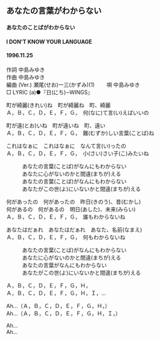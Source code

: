 ## あなたの言葉がわからない
#### あなたのことばがわからない
#### I DON'T KNOW YOUR LANGUAGE
#### 1996.11.25 


作詞     中島みゆき　　　　　   
作曲      中島みゆき  　　　   
編曲 (Ver.) 瀬尾(せお)一三(かずみ)(1)　　
唄     中島みゆき    
□ LYRIC (a)●『日(にち)─WINGS』   
   
   
町が綺麗(きれい)ね　町が綺麗ね　町、綺麗   
Ａ，Ｂ，Ｃ，Ｄ，Ｅ，Ｆ，Ｇ，　何(なに)て言(い)えばいいの   
   
町が遠(とお)いね　町が遠いね　町、遠い   
Ａ，Ｂ，Ｃ，Ｄ，Ｅ，Ｆ，Ｇ，　難(むずか)しい言葉(ことば)ね   
   
これはなぁに　これはなぁに　なんて言(い)ったの   
Ａ，Ｂ，Ｃ，Ｄ，Ｅ，Ｆ，Ｇ，　小(さい)さい子(こ)みたいね   
   
　　　あなたの言葉(ことば)がなんにもわからない   
　　　あなたに心がないのかと間違(まちが)える   
　　　あなたの言葉(ことば)がなんにもわからない   
　　　あなたがこの世(よ)にいないかと間違(まちが)える   
   
何があったの　何があったの　昨日(きのう)、昔(むかし)   
何があるの　何があるの　明日(あした)、未来(みらい)   
Ａ，Ｂ，Ｃ，Ｄ，Ｅ，Ｆ，Ｇ，　誰もわからないね   
   
あなたはだぁれ　あなたはだぁれ　あなた、名前(なまえ)   
Ａ，Ｂ，Ｃ，Ｄ，Ｅ，Ｆ，Ｇ，　何もわからないね   
   
　　　あなたの言葉(ことば)がなんにもわからない   
　　　あなたに心がないのかと間違(まちが)える   
　　　あなたの言葉がなんにもわからない   
　　　あなたがこの世(よ)にいないかと間違(まちが)える   
   
Ａ，Ｂ，Ｃ，Ｄ，Ｅ，Ｆ，Ｇ，Ｈ，   
Ａ，Ｂ，Ｃ，Ｄ，Ｅ，Ｆ，Ｇ，Ｈ，Ｉ，…   
   
Ah…（Ａ，Ｂ，Ｃ，Ｄ，Ｅ，Ｆ，Ｇ，Ｈ，）   
Ah…（Ａ，Ｂ，Ｃ，Ｄ，Ｅ，Ｆ，Ｇ，Ｈ，Ｉ，）   
   
Ah…   
Ah…   
